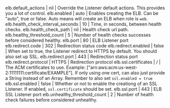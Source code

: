 elb.default_actions | nil | Override the Listener default actions. This provides you a lot of control.
elb.enabled | auto | Enables creating the ELB. Can be "auto", true or false. Auto means will create an ELB when role is `web`.
elb.health_check_interval_seconds | 10 | Time, in seconds, between health checks.
elb.health_check_path | nil | Health check url path.
elb.healthy_threshold_count | 5 | Number of health checks successes before considered healthy.
elb.port | 80 | ELB Listener port
elb.redirect.code | 302 | Redirection status code
elb.redirect.enabled | false | When set to true, the Listener redirect to HTTPS by default. You should also set up SSL.
elb.redirect.port | 443 | Redirection status port
elb.redirect.protocol | HTTPS | Redirection protocol
elb.ssl.certificates | / | The ACM certificates to use. Example: ["arn:aws:acm:us-west-2:11111111:certificate/EXAMPLE"]. If only using one cert, can also just provide a String instead of an Array. Remember to also set `ssl.enabled = true`
elb.ssl.enabled | false | Whether or not to enable the creationg of an SSL Listener. If enabled, `ssl.certificate` should be set.
elb.ssl.port | 443 | ELB SSL Listener port
elb.unhealthy_threshold_count | 2 | Number of health check failures before considered unhealthy.